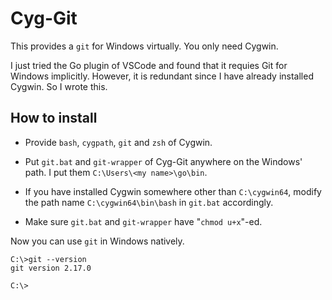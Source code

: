 # Cyg-Git

This provides a `git` for Windows virtually.
You only need Cygwin.

I just tried the Go plugin of VSCode and found that it requies
Git for Windows implicitly.
However, it is redundant since I have already installed Cygwin.
So I wrote this.

## How to install

- Provide `bash`, `cygpath`, `git` and `zsh` of Cygwin.

- Put `git.bat` and `git-wrapper` of Cyg-Git anywhere on the Windows' path.
  I put them `C:\Users\<my name>\go\bin`.

- If you have installed Cygwin somewhere other than `C:\cygwin64`,
  modify the path name `C:\cygwin64\bin\bash` in `git.bat` accordingly.

- Make sure `git.bat` and `git-wrapper` have "`chmod u+x`"-ed.


Now you can use `git` in Windows natively.

```
C:\>git --version
git version 2.17.0

C:\>
```
